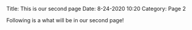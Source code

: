 Title: This is our second page
Date: 8-24-2020 10:20
Category: Page 2

Following is a what will be in our second page!